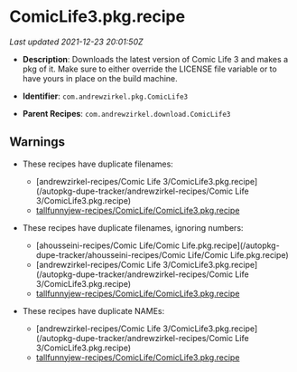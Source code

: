 # ComicLife3.pkg.recipe

_Last updated 2021-12-23 20:01:50Z_

- **Description**: Downloads the latest version of Comic Life 3 and makes a pkg of it. Make sure to either override the LICENSE file variable or to have yours in place on the build machine.


- **Identifier**: `com.andrewzirkel.pkg.ComicLife3`

- **Parent Recipes**: `com.andrewzirkel.download.ComicLife3`


## Warnings

- These recipes have duplicate filenames:
    - [andrewzirkel-recipes/Comic Life 3/ComicLife3.pkg.recipe](/autopkg-dupe-tracker/andrewzirkel-recipes/Comic Life 3/ComicLife3.pkg.recipe)
    - [tallfunnyjew-recipes/ComicLife/ComicLife3.pkg.recipe](/autopkg-dupe-tracker/tallfunnyjew-recipes/ComicLife/ComicLife3.pkg.recipe)

- These recipes have duplicate filenames, ignoring numbers:
    - [ahousseini-recipes/Comic Life/Comic Life.pkg.recipe](/autopkg-dupe-tracker/ahousseini-recipes/Comic Life/Comic Life.pkg.recipe)
    - [andrewzirkel-recipes/Comic Life 3/ComicLife3.pkg.recipe](/autopkg-dupe-tracker/andrewzirkel-recipes/Comic Life 3/ComicLife3.pkg.recipe)
    - [tallfunnyjew-recipes/ComicLife/ComicLife3.pkg.recipe](/autopkg-dupe-tracker/tallfunnyjew-recipes/ComicLife/ComicLife3.pkg.recipe)

- These recipes have duplicate NAMEs:
    - [andrewzirkel-recipes/Comic Life 3/ComicLife3.pkg.recipe](/autopkg-dupe-tracker/andrewzirkel-recipes/Comic Life 3/ComicLife3.pkg.recipe)
    - [tallfunnyjew-recipes/ComicLife/ComicLife3.pkg.recipe](/autopkg-dupe-tracker/tallfunnyjew-recipes/ComicLife/ComicLife3.pkg.recipe)